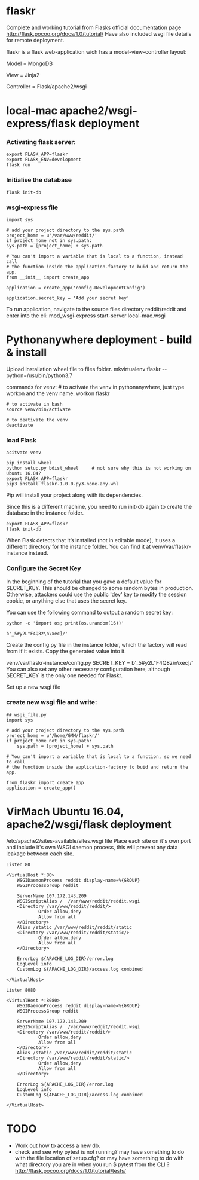 # flaskr
Complete and working tutorial from Flasks official documentation page http://flask.pocoo.org/docs/1.0/tutorial/
Have also included wsgi file details for remote deployment.

flaskr is a flask web-application wich has a model-view-controller layout:

Model       = MongoDB

View        = Jinja2

Controller  = Flask/apache2/wsgi

# local-mac apache2/wsgi-express/flask deployment

### Activating flask server:
    export FLASK_APP=flaskr
    export FLASK_ENV=development
    flask run


### Initialise the database
    flask init-db


### wsgi-express file
       
    import sys

    # add your project directory to the sys.path
    project_home = u'/var/www/reddit/'
    if project_home not in sys.path:
    sys.path = [project_home] + sys.path

    # You can't import a variable that is local to a function, instead call
    # the function inside the application-factory to buid and return the app.
    from __init__ import create_app
   
    application = create_app('config.DevelopmentConfig')
    
    application.secret_key = 'Add your secret key'

To run application, navigate to the source files directory reddit/reddit and enter into the cli: 
     mod_wsgi-express start-server local-mac.wsgi

# Pythonanywhere deployment - build & install
Upload installation wheel file to files folder.
    mkvirtualenv flaskr --python=/usr/bin/python3.7

commands for venv:
    # to activate the venv in pythonanywhere, just type workon and the venv name.
    workon flaskr
    
    # to activate in bash
    source venv/bin/activate
    
    # to deativate the venv      
    deactivate

### load Flask    
    acitvate venv
    
    pip install wheel
    python setup.py bdist_wheel     # not sure why this is not working on Ubuntu 16.04?
    export FLASK_APP=flaskr
    pip3 install flaskr-1.0.0-py3-none-any.whl

Pip will install your project along with its dependencies.

Since this is a different machine, you need to run init-db again to create the database in the instance folder.
    
    export FLASK_APP=flaskr
    flask init-db

When Flask detects that it’s installed (not in editable mode), it uses a different directory for the instance folder. You can find it at venv/var/flaskr-instance instead.

### Configure the Secret Key
In the beginning of the tutorial that you gave a default value for SECRET_KEY. This should be changed to some random bytes in production. Otherwise, attackers could use the public 'dev' key to modify the session cookie, or anything else that uses the secret key.

You can use the following command to output a random secret key:

    python -c 'import os; print(os.urandom(16))'

    b'_5#y2L"F4Q8z\n\xec]/'

Create the config.py file in the instance folder, which the factory will read from if it exists. Copy the generated value into it.

venv/var/flaskr-instance/config.py
    SECRET_KEY = b'_5#y2L"F4Q8z\n\xec]/'
You can also set any other necessary configuration here, although SECRET_KEY is the only one needed for Flaskr.

Set up a new wsgi file

### create new wsgi file and write:

    ## wsgi_file.py
    import sys

    # add your project directory to the sys.path
    project_home = u'/home/GMM/flaskr/'
    if project_home not in sys.path:
        sys.path = [project_home] + sys.path

    # You can't import a variable that is local to a function, so we need to call
    # the function inside the application-factory to buid and return the app.

    from flaskr import create_app
    application = create_app()


# VirMach Ubuntu 16.04, apache2/wsgi/flask deployment
/etc/apache2/sites-available/sites.wsgi file
Place each site on it's own port and include it's own WSGI daemon process, this will prevent any data leakage between each site.
    
    Listen 80

    <VirtualHost *:80>
        WSGIDaemonProcess reddit display-name=%{GROUP}
        WSGIProcessGroup reddit

        ServerName 107.172.143.209
        WSGIScriptAlias /  /var/www/reddit/reddit.wsgi
        <Directory /var/www/reddit/reddit/>
                Order allow,deny
                Allow from all
        </Directory>
        Alias /static /var/www/reddit/reddit/static
        <Directory /var/www/reddit/reddit/static/>
                Order allow,deny
                Allow from all
        </Directory>

        ErrorLog ${APACHE_LOG_DIR}/error.log
        LogLevel info
        CustomLog ${APACHE_LOG_DIR}/access.log combined

    </VirtualHost>

    Listen 8080

    <VirtualHost *:8080>
        WSGIDaemonProcess reddit display-name=%{GROUP} 
        WSGIProcessGroup reddit

        ServerName 107.172.143.209
        WSGIScriptAlias /  /var/www/reddit/reddit.wsgi
        <Directory /var/www/reddit/reddit/>
                Order allow,deny
                Allow from all
        </Directory>
        Alias /static /var/www/reddit/reddit/static
        <Directory /var/www/reddit/reddit/static/>
                Order allow,deny
                Allow from all
        </Directory>

        ErrorLog ${APACHE_LOG_DIR}/error.log
        LogLevel info
        CustomLog ${APACHE_LOG_DIR}/access.log combined

    </VirtualHost>

# TODO
- Work out how to access a new db.
- check and see why pytest is not running? may have something to do with the file location of setup.cfg? or may have something to do with  what directory you are in when you run $ pytest from the CLI ? http://flask.pocoo.org/docs/1.0/tutorial/tests/

